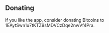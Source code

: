## Donating

If you like the app, consider donating Bitcoins to 1EAytSwn1u7tKTZ9sMDVCzDqe2nwVf4Pra.
